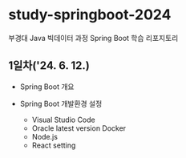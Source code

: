 # study-springboot-2024
부경대 Java 빅데이터 과정 Spring Boot 학습 리포지토리

## 1일차('24. 6. 12.)
- Spring Boot 개요

- Spring Boot 개발환경 설정
    - Visual Studio Code
    - Oracle latest version Docker
    - Node.js
    - React setting